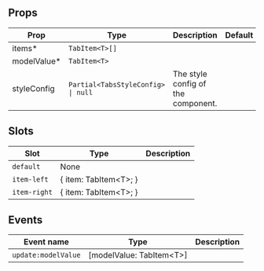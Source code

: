<!-- This file is automatically generated, do not edit manually. -->


## Props

| Prop | Type | Description | Default |
| ---- | ---- | ----------- | ------- |
| items* | `TabItem<T>[]` |  |  |
| modelValue* | `TabItem<T>` |  |  |
| styleConfig | `Partial<TabsStyleConfig> \| null` | The style config of the component. |  |


## Slots

| Slot | Type | Description |
| --------- | ---- | ----------- |
| `default` | None |  |
| `item-left` | \{ item: TabItem\<T\>; \} |  |
| `item-right` | \{ item: TabItem\<T\>; \} |  |


## Events

| Event name | Type | Description |
| ---------- | ---- | ----------- |
| `update:modelValue` | [modelValue: TabItem\<T\>] |  |

